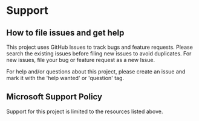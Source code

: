 # Support

## How to file issues and get help

This project uses GitHub Issues to track bugs and feature requests. Please search the existing
issues before filing new issues to avoid duplicates. For new issues, file your bug or
feature request as a new Issue.

For help and/or questions about this project, please create an issue and mark it with the 'help wanted' or 'question' tag.

## Microsoft Support Policy

Support for this project is limited to the resources listed above.
